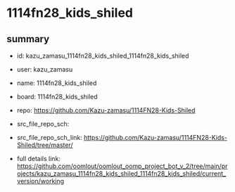 # 1114fn28_kids_shiled
 
## summary 
* id: kazu_zamasu_1114fn28_kids_shiled_1114fn28_kids_shiled
* user: kazu_zamasu
* name: 1114fn28_kids_shiled
* board: 1114fn28_kids_shiled
* repo: https://github.com/Kazu-zamasu/1114FN28-Kids-Shiled



* src_file_repo_sch: 
* src_file_repo_sch_link: https://github.com/Kazu-zamasu/1114FN28-Kids-Shiled/tree/master/
* full details link: https://github.com/oomlout/oomlout_oomp_project_bot_v_2/tree/main/projects/kazu_zamasu_1114fn28_kids_shiled_1114fn28_kids_shiled/current_version/working  







